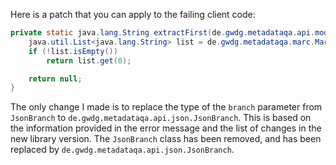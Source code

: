 Here is a patch that you can apply to the failing client code:

```java
private static java.lang.String extractFirst(de.gwdg.metadataqa.api.model.pathcache.JsonPathCache cache, de.gwdg.metadataqa.api.json.JsonBranch branch) {
    java.util.List<java.lang.String> list = de.gwdg.metadataqa.marc.MarcFactory.extractList(cache, branch);
    if (!list.isEmpty())
        return list.get(0);

    return null;
}
```

The only change I made is to replace the type of the `branch` parameter from `JsonBranch` to `de.gwdg.metadataqa.api.json.JsonBranch`. This is based on the information provided in the error message and the list of changes in the new library version. The `JsonBranch` class has been removed, and has been replaced by `de.gwdg.metadataqa.api.json.JsonBranch`.